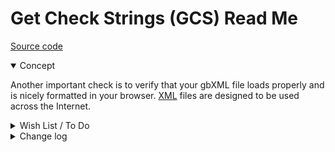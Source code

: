 # Get Check Strings (GCS) Read Me

[Source code]( https://github.com/ladybug-tools/spider-gbxml-tools/blob/master/sandbox/spider-gbxml-fixer/r2/gcs-get-check-strings.js )

<details open>

<summary>Concept</summary>

Another important check is to verify that your gbXML file loads properly and is nicely formatted  in your browser. <a href="https://en.wikipedia.org/wiki/XML" target="_blank">XML</a> files are designed to be used across the Internet.

</details>

<details>

<summary>Wish List / To Do</summary>

* 2019-04-04 ~ Invalid text does not seem to be an issue that occurs frequently. Therefore, it is being given low-priority. If you have a number of gbXML files with these sorts of issues, please let us know. We should be able to fix errors like these quite easily.

</details>

<details>

<summary>Change log</summary>

### 2019-05-20 ~ Theo

c

### 2019-04-04 ~ Theo

* D - Update text in script and pop-up
* B - Fix help not appearing

### 2019-04-03 ~ Theo

* F - First commit

</details>

